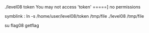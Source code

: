 ./level08 token 
You may not access 'token'
=====] no permissions

symblink :
 ln -s /home/user/level08/token /tmp/file
./level08 /tmp/file

su flag08
getflag